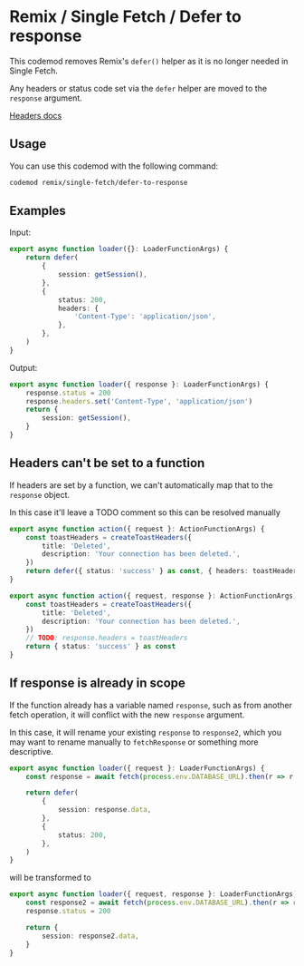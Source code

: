 # Remix / Single Fetch / Defer to response

This codemod removes Remix's `defer()` helper as it is no longer needed in
Single Fetch.

Any headers or status code set via the `defer` helper are moved to the
`response` argument.

[Headers docs](https://remix.run/docs/en/main/guides/single-fetch#headers)

## Usage

You can use this codemod with the following command:

```sh
codemod remix/single-fetch/defer-to-response
```

## Examples

Input:

```ts
export async function loader({}: LoaderFunctionArgs) {
	return defer(
		{
			session: getSession(),
		},
		{
			status: 200,
			headers: {
				'Content-Type': 'application/json',
			},
		},
	)
}
```

Output:

```ts
export async function loader({ response }: LoaderFunctionArgs) {
	response.status = 200
	response.headers.set('Content-Type', 'application/json')
	return {
		session: getSession(),
	}
}
```

## Headers can't be set to a function

If headers are set by a function, we can't automatically map that to the
`response` object.

In this case it'll leave a TODO comment so this can be resolved manually

```ts
export async function action({ request }: ActionFunctionArgs) {
	const toastHeaders = createToastHeaders({
		title: 'Deleted',
		description: 'Your connection has been deleted.',
	})
	return defer({ status: 'success' } as const, { headers: toastHeaders })
}
```

```ts
export async function action({ request, response }: ActionFunctionArgs) {
	const toastHeaders = createToastHeaders({
		title: 'Deleted',
		description: 'Your connection has been deleted.',
	})
	// TODO: response.headers = toastHeaders
	return { status: 'success' } as const
}
```

## If response is already in scope

If the function already has a variable named `response`, such as from another
fetch operation, it will conflict with the new `response` argument.

In this case, it will rename your existing `response` to `response2`, which you
may want to rename manually to `fetchResponse` or something more descriptive.

```ts
export async function loader({ request }: LoaderFunctionArgs) {
	const response = await fetch(process.env.DATABASE_URL).then(r => r.json())

	return defer(
		{
			session: response.data,
		},
		{
			status: 200,
		},
	)
}
```

will be transformed to

```ts
export async function loader({ request, response }: LoaderFunctionArgs) {
	const response2 = await fetch(process.env.DATABASE_URL).then(r => r.json())
	response.status = 200

	return {
		session: response2.data,
	}
}
```
